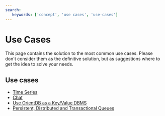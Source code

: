 ```yaml
---
search:
   keywords: ['concept', 'use cases', 'use-cases']
---
```


<!-- proofread 2015-11-26 SAM -->
# Use Cases

This page contains the solution to the most common use cases. Please don't consider them as the definitive solution, but as suggestions where to get the idea to solve your needs.

## Use cases

- [Time Series](Time-series-use-case.md)
- [Chat](Chat-use-case.md)
- [Use OrientDB as a Key/Value DBMS](Key-Value-use-case.md)
- [Persistent, Distributed and Transactional Queues](Queue-use-case.md)
